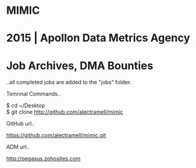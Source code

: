 # MIMIC
# 2015 | Apollon Data Metrics Agency
# Job Archives, DMA Bounties

..all completed jobs are added to the "jobs" folder.

Temrinal Commands..

   $ cd ~/Desktop
   <br />
   $ git clone http://github.com/alectramell/mimic

GitHub url..

   https://github.com/alectramell/mimic.git

ADM url..

   http://pegasus.zohosites.com
